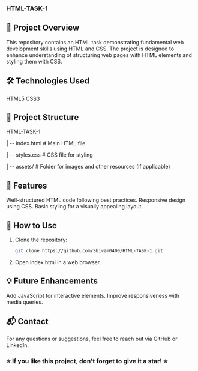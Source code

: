 ### HTML-TASK-1

## 📌 Project Overview

This repository contains an HTML task demonstrating fundamental web development skills using HTML and CSS. The project is designed to enhance understanding of structuring web pages with HTML elements and styling them with CSS.

## 🛠️ Technologies Used

HTML5
CSS3

## 📂 Project Structure
HTML-TASK-1

│-- index.html  # Main HTML file
 
│-- styles.css  # CSS file for styling
 
│-- assets/     # Folder for images and other resources (if applicable)

## 🚀 Features

Well-structured HTML code following best practices.
Responsive design using CSS.
Basic styling for a visually appealing layout.

## 📜 How to Use
1. Clone the repository:
   ```bash
   git clone https://github.com/Shivam0400/HTML-TASK-1.git
2. Open index.html in a web browser.

## 💡 Future Enhancements

Add JavaScript for interactive elements.
Improve responsiveness with media queries.

## 📬 Contact

For any questions or suggestions, feel free to reach out via GitHub or LinkedIn.

### ⭐ If you like this project, don't forget to give it a star! ⭐

